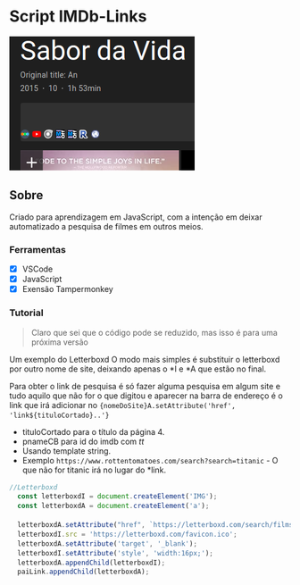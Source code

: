 # Script IMDb-Links

![Screenshot](https://github.com/rafaelcastrobr/links-IMDb/blob/main/assets/img/imgopos.png?raw=true)

## Sobre

Criado para aprendizagem em JavaScript, com a intenção em deixar automatizado a pesquisa de filmes em outros meios.

### Ferramentas

- [x] VSCode
- [x] JavaScript
- [x] Exensão Tampermonkey

### Tutorial

> Claro que sei que o código pode se reduzido, mas isso é para uma próxima versão

Um exemplo do Letterboxd
O modo mais simples é substituir o letterboxd por outro nome de site, deixando apenas o *I e *A que estão no final.

Para obter o link de pesquisa é só fazer alguma pesquisa em algum site e tudo aquilo que não for o que digitou e 
aparecer na barra de endereço é o link que irá adicionar no `{nomeDoSite}A.setAttribute('href', 'link${tituloCortado}..'}`
- tituloCortado para o título da página 4.
- pnameCB para id do imdb com *tt*
- Usando template string.
- Exemplo `https://www.rottentomatoes.com/search?search=titanic` - O que não for titanic irá no lugar do *link.

~~~JavaScript
//Letterboxd
  const letterboxdI = document.createElement('IMG');
  const letterboxdA = document.createElement('a');

  letterboxdA.setAttribute("href", `https://letterboxd.com/search/films/${tituloCortado}`)
  letterboxdI.src = 'https://letterboxd.com/favicon.ico';
  letterboxdA.setAttribute('target', '_blank');
  letterboxdI.setAttribute('style', 'width:16px;');
  letterboxdA.appendChild(letterboxdI);
  paiLink.appendChild(letterboxdA);
 ~~~
